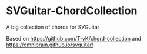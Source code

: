 # SVGuitar-ChordCollection
A big collection of chords for SVGuitar

Based on https://github.com/T-vK/chord-collection 
and
https://omnibrain.github.io/svguitar/
